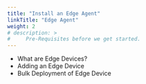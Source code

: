 ```yaml
---
title: "Install an Edge Agent"
linkTitle: "Edge Agent"
weight: 2
# description: >
#     Pre-Requisites before we get started.
---
```

+ What are Edge Devices? <br/> <!-- Edge Architecture Recap -->
+ Adding an Edge Device <br/>
+ Bulk Deployment of Edge Device <br/>